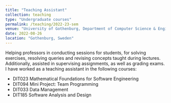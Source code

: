 ```yaml
---
title: "Teaching Assistant"
collection: teaching
type: "Undergraduate courses"
permalink: /teaching/2022-23-sem
venue: "University of Gothenburg, Department of Computer Science & Engineering"
date: 2022-08-26
location: "Gothenburg, Sweden"
---
```


Helping professors in conducting sessions for students, for solving exercises, resolving queries and revising concepts taught during lectures. Additionally, assisted in supervising assignments, as well as grading exams. I have worked as a teaching assistant in the following courses:
- DIT023 Mathematical Foundations for Software Engineering
- DIT094 Mini Project: Team Programming
- DIT033 Data Management
- DIT185 Software Analysis and Design
